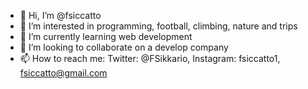 - 👋 Hi, I’m @fsiccatto
- 👀 I’m interested in programming, football, climbing, nature and trips
- 🌱 I’m currently learning web development
- 💞️ I’m looking to collaborate on a develop company
- 📫 How to reach me: Twitter: @FSikkario, Instagram: fsiccatto1, fsiccatto@gmail.com

<!---
fsiccatto/fsiccatto is a ✨ special ✨ repository because its `README.md` (this file) appears on your GitHub profile.
You can click the Preview link to take a look at your changes.
--->
